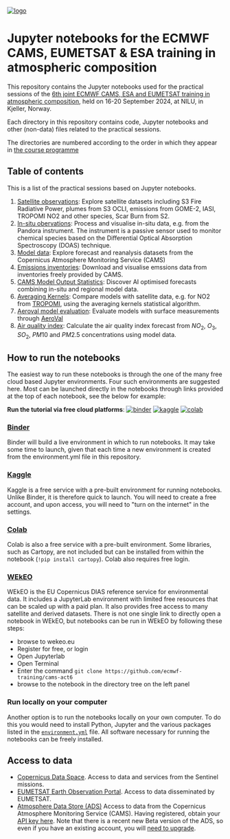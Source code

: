 [![logo](https://raw.githubusercontent.com/ecmwf-training/cams-act6/main/images/logoline.png)](https://atmosphere.copernicus.eu/6th-ecmwf-cams-esa-eumetsat-training-atmospheric-composition)

# Jupyter notebooks for the ECMWF CAMS, EUMETSAT & ESA training in atmospheric composition

This repository contains the Jupyter notebooks used for the practical sessions of the [6th joint ECMWF CAMS, ESA and EUMETSAT training in atmospheric composition](https://atmosphere.copernicus.eu/6th-ecmwf-cams-esa-eumetsat-training-atmospheric-composition),
held on 16-20 September 2024, at NILU, in Kjeller, Norway.

Each directory in this repository contains code, Jupyter notebooks and other (non-data) files related to the practical sessions.

The directories are numbered according to the order in which they appear in [the course programme](https://atmosphere.copernicus.eu/6th-ecmwf-cams-esa-eumetsat-training-atmospheric-composition)

## Table of contents
This is a list of the practical sessions based on Jupyter notebooks.

1. [Satellite observations](/01-satellite/): Explore satellite datasets including S3 Fire Radiative Power, plumes from S3 OCLI, emissions from GOME-2, IASI, TROPOMI NO2 and other species, Scar Burn from S2.
2. [In-situ obervations](/02-in-situ/): Process and visualise in-situ data, e.g. from the Pandora instrument. The instrument is a passive sensor used to monitor chemical species based on the Differential Optical Absorption Spectroscopy (DOAS) technique.
3. [Model data](/03-model/): Explore forecast and reanalysis datasets from the Copernicus Atmosphere Monitoring Service (CAMS)
4. [Emissions inventories](/04-emissions/): Download and visualise emssions data from inventories freely provided by CAMS.
5. [CAMS Model Output Statistics](/05-cams-mos/): Discover AI optimised forecasts combining in-situ and regional model data.
6. [Averaging Kernels](/06-ak/): Compare models with satellite data, e.g. for NO2 from [TROPOMI](https://www.tropomi.eu/), using the averaging kernels statistical algorithm.
7. [Aeroval model evaluation](/07-aeroval/): Evaluate models with surface measurements through [AeroVal](https://aeroval.met.no/)
8. [Air quality index](/08-aqi/): Calculate the air quality index forecast from $NO_2$, $O_3$, $SO_2$, $PM10$ and $PM2.5$ concentrations using model data.


## How to run the notebooks
The easiest way to run these notebooks is through the one of the many free cloud based Jupyter environments. Four such environments are suggested here. Most can be launched directly in the notebooks through links provided at the top of each notebook, see the below for example:

**Run the tutorial via free cloud platforms**: [![binder](https://mybinder.org/badge.svg)](https://mybinder.org/v2/gh/ecmwf-training/cams-act6/main?labpath=jupyter-notebook-template.ipynb)
[![kaggle](https://kaggle.com/static/images/open-in-kaggle.svg)](https://kaggle.com/kernels/welcome?src=https://github.com/ecmwf-training/cams-act6/blob/main/jupyter-notebook-template.ipynb)
[![colab](https://colab.research.google.com/assets/colab-badge.svg)](https://colab.research.google.com/github/ecmwf-training/cams-act6/blob/main/jupyter-notebook-template.ipynb)

### [Binder](https://mybinder.org/)
Binder will build a live environment in which to run notebooks. It may take some time to launch, given that each time a new environment is created from the environment.yml file in this repository. 

### [Kaggle](https://www.kaggle.com/code)
Kaggle is a free service with a pre-built environment for running notebooks. Unlike Binder, it is therefore quick to launch. You will need to create a free account, and upon access, you will need to "turn on the internet" in the settings.

### [Colab](https://colab.research.google.com/)
Colab is also a free service with a pre-built environment. Some libraries, such as Cartopy, are not included but can be installed from within the notebook (`!pip install cartopy`). Colab also requires free login.

### [WEkEO](https://www.wekeo.eu/)
WEkEO is the EU Copernicus DIAS reference service for environmental data. It includes a JupyterLab environment with limited free resources that can be scaled up with a paid plan. It also provides free access to many satellite and derived datasets. There is not one single link to directly open a notebook in WEkEO, but notebooks can be run in WEkEO by following these steps:

- browse to wekeo.eu
- Register for free, or login
- Open Jupyterlab
- Open Terminal
- Enter the command `git clone https://github.com/ecmwf-training/cams-act6`
- browse to the notebook in the directory tree on the left panel

### Run locally on your computer
Another option is to run the notebooks locally on your own computer. To do this you would need to install Python, Jupyter and the various packages listed in the [`environment.yml`](./environment.yml) file. All software necessary for running the notebooks can be freely installed.

## Access to data

-	[Copernicus Data Space](https://dataspace.copernicus.eu/). Access to data and services from the Sentinel missions.
-	[EUMETSAT Earth Observation Portal](https://eoportal.eumetsat.int/). Access to data disseminated by EUMETSAT.
-	[Atmosphere Data Store (ADS)](https://ads-beta.atmosphere.copernicus.eu/) Access to data from the Copernicus Atmosphere Monitoring Service (CAMS). Having registered, obtain your [API key here](https://ads-beta.atmosphere.copernicus.eu/how-to-api). Note that there is a recent new Beta version of the ADS, so even if you have an existing account, you will [need to upgrade](https://confluence.ecmwf.int/display/CKB/Please+read%3A+CDS+and+ADS+migrating+to+new+infrastructure%3A+Common+Data+Store+%28CDS%29+Engine).
